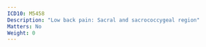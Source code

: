 ```yaml
---
ICD10: M5458
Description: "Low back pain: Sacral and sacrococcygeal region"
Matters: No
Weight: 0
---
```



